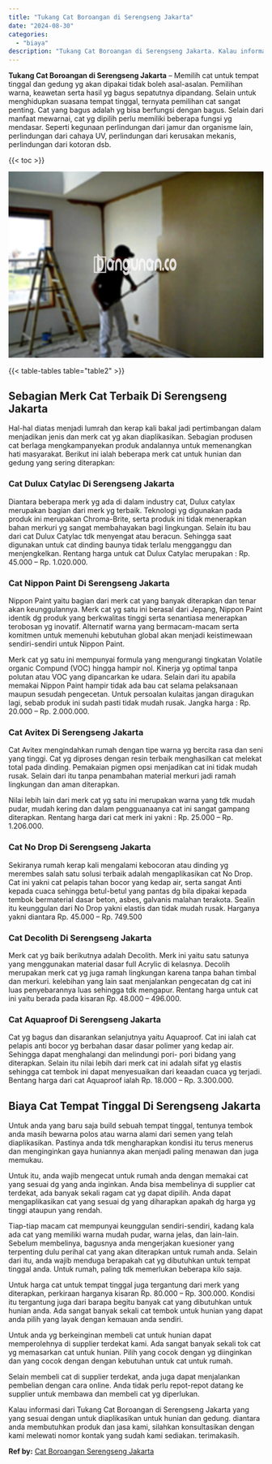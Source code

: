 ```yaml
---
title: "Tukang Cat Boroangan di Serengseng Jakarta"
date: "2024-08-30"
categories: 
  - "biaya"
description: "Tukang Cat Boroangan di Serengseng Jakarta. Kalau informasi dari Tukang Cat Boroangan di Serengseng Jakarta yang yang sesuai dengan untuk diaplikasikan untuk..."
---
```


**Tukang Cat Boroangan di Serengseng Jakarta** – Memilih cat untuk tempat tinggal dan gedung yg akan dipakai tidak boleh asal-asalan. Pemilihan warna, keawetan serta hasil yg bagus sepatutnya dipandang. Selain untuk menghidupkan suasana tempat tinggal, ternyata pemilihan cat sangat penting. Cat yang bagus adalah yg bisa berfungsi dengan bagus. Selain dari manfaat mewarnai, cat yg dipilih perlu memiliki beberapa fungsi yg mendasar. Seperti kegunaan perlindungan dari jamur dan organisme lain, perlindungan dari cahaya UV, perlindungan dari kerusakan mekanis, perlindungan dari kotoran dsb.

{{< toc >}}

![Tukang Cat Boroangan di Serengseng Jakarta](/images/jasa-cat-murah42.png)

{{< table-tables table="table2" >}}

## Sebagian Merk Cat Terbaik Di Serengseng Jakarta

Hal-hal diatas menjadi lumrah dan kerap kali bakal jadi pertimbangan dalam menjadikan jenis dan merk cat yg akan diaplikasikan. Sebagian produsen cat berlaga mengkampanyekan produk andalannya untuk memenangkan hati masyarakat. Berikut ini ialah beberapa merk cat untuk hunian dan gedung yang sering diterapkan:

### Cat Dulux Catylac Di Serengseng Jakarta

Diantara beberapa merk yg ada di dalam industry cat, Dulux catylax merupakan bagian dari merk yg terbaik. Teknologi yg digunakan pada produk ini merupakan Chroma-Brite, serta produk ini tidak menerapkan bahan merkuri yg sangat membahayakan bagi lingkungan. Selain itu bau dari cat Dulux Catylac tdk menyengat atau beracun. Sehingga saat digunakan untuk cat dinding baunya tidak terlalu mengganggu dan menjengkelkan. Rentang harga untuk cat Dulux Catylac merupakan : Rp. 45.000 – Rp. 1.020.000.

### Cat Nippon Paint Di Serengseng Jakarta

Nippon Paint yaitu bagian dari merk cat yang banyak diterapkan dan tenar akan keunggulannya. Merk cat yg satu ini berasal dari Jepang, Nippon Paint identik dg produk yang berkwalitas tinggi serta senantiasa menerapkan terobosan yg inovatif. Alternatif warna yang bermacam-macam serta komitmen untuk memenuhi kebutuhan global akan menjadi keistimewaan sendiri-sendiri untuk Nippon Paint.

Merk cat yg satu ini mempunyai formula yang mengurangi tingkatan Volatile organic Compund (VOC) hingga hampir nol. Kinerja yg optimal tanpa polutan atau VOC yang dipancarkan ke udara. Selain dari itu apabila memakai Nippon Paint hampir tidak ada bau cat selama pelaksanaan maupun sesudah pengecetan. Untuk persoalan kulaitas jangan diragukan lagi, sebab produk ini sudah pasti tidak mudah rusak. Jangka harga : Rp. 20.000 – Rp. 2.000.000.

### Cat Avitex Di Serengseng Jakarta

Cat Avitex mengindahkan rumah dengan tipe warna yg bercita rasa dan seni yang tinggi. Cat yg diproses dengan resin terbaik menghasilkan cat melekat total pada dinding. Pemakaian pigmen opsi menjadikan cat ini tidak mudah rusak. Selain dari itu tanpa penambahan material merkuri jadi ramah lingkungan dan aman diterapkan.

Nilai lebih lain dari merk cat yg satu ini merupakan warna yang tdk mudah pudar, mudah kering dan dalam pengguanaanya cat ini sangat gampang diterapkan. Rentang harga dari cat merk ini yakni : Rp. 25.000 – Rp. 1.206.000.

### Cat No Drop Di Serengseng Jakarta

Sekiranya rumah kerap kali mengalami kebocoran atau dinding yg merembes salah satu solusi terbaik adalah mengaplikasikan cat No Drop. Cat ini yakni cat pelapis tahan bocor yang kedap air, serta sangat Anti kepada cuaca sehingga betul-betul yang pantas dg bila dipakai kepada tembok bermaterial dasar beton, asbes, galvanis malahan terakota. Sealin itu keunggulan dari No Drop yakni elastis dan tidak mudah rusak. Harganya yakni diantara Rp. 45.000 – Rp. 749.500

### Cat Decolith Di Serengseng Jakarta

Merk cat yg baik berikutnya adalah Decolith. Merk ini yaitu satu satunya yang menggunakan material dasar full Acrylic di kelasnya. Decolih merupakan merk cat yg juga ramah lingkungan karena tanpa bahan timbal dan merkuri. kelebihan yang lain saat menjalankan pengecatan dg cat ini luas penyebarannya luas sehingga tdk mengapur. Rentang harga untuk cat ini yaitu berada pada kisaran Rp. 48.000 – 496.000.

### Cat Aquaproof Di Serengseng Jakarta

Cat yg bagus dan disarankan selanjutnya yaitu Aquaproof. Cat ini ialah cat pelapis anti bocor yg berbahan dasar dasar polimer yang kedap air. Sehingga dapat menghalangi dan melindungi pori- pori bidang yang diterapkan. Selain itu nilai lebih dari merk cat ini adalah sifat yg elastis sehingga cat tembok ini dapat menyesuaikan dari keaadan cuaca yg terjadi. Bentang harga dari cat Aquaproof ialah Rp. 18.000 – Rp. 3.300.000.

## Biaya Cat Tempat Tinggal Di Serengseng Jakarta

Untuk anda yang baru saja build sebuah tempat tinggal, tentunya tembok anda masih bewarna polos atau warna alami dari semen yang telah diaplikasikan. Pastinya anda tdk mengharapkan kondisi itu terus menerus dan menginginkan gaya huniannya akan menjadi paling menawan dan juga memukau.

Untuk itu, anda wajib mengecat untuk rumah anda dengan memakai cat yang sesuai dg yang anda inginkan. Anda bisa membelinya di supplier cat terdekat, ada banyak sekali ragam cat yg dapat dipilih. Anda dapat mengaplikasikan cat yang sesuai dg yang diharapkan apakah dg harga yg tinggi ataupun yang rendah.

Tiap-tiap macam cat mempunyai keunggulan sendiri-sendiri, kadang kala ada cat yang memiliki warna mudah pudar, warna jelas, dan lain-lain. Sebelum membelinya, bagusnya anda mengerjakan kuesioner yang terpenting dulu perihal cat yang akan diterapkan untuk rumah anda. Selain dari itu, anda wajib menduga berapakah cat yg dibutuhkan untuk tempat tinggal anda. Untuk rumah, paling tdk memerlukan beberapa kilo saja.

Untuk harga cat untuk tempat tinggal juga tergantung dari merk yang diterapkan, perkiraan harganya kisaran Rp. 80.000 – Rp. 300.000. Kondisi itu tergantung juga dari barapa begitu banyak cat yang dibutuhkan untuk hunian anda. Ada sangat banyak sekali cat tembok untuk hunian yang dapat anda pilih yang layak dengan kemauan anda sendiri.

Untuk anda yg berkeinginan membeli cat untuk hunian dapat memperolehnya di supplier terdekat kami. Ada sangat banyak sekali tok cat yg memasarkan cat untuk hunian. Pilih yang cocok dengan yg diinginkan dan yang cocok dengan dengan kebutuhan untuk cat untuk rumah.

Selain membeli cat di supplier terdekat, anda juga dapat menjalankan pembelian dengan cara online. Anda tidak perlu repot-repot datang ke supplier untuk membawa dan membeli cat yg diperlukan.

Kalau informasi dari Tukang Cat Boroangan di Serengseng Jakarta yang yang sesuai dengan untuk diaplikasikan untuk hunian dan gedung. diantara anda membutuhkan produk dan jasa kami, silahkan konsultasikan dengan kami melewati nomor kontak yang sudah kami sediakan. terimakasih.

**Ref by:** [Cat Boroangan Serengseng Jakarta](https://id.wikipedia.org/wiki/Cat)
